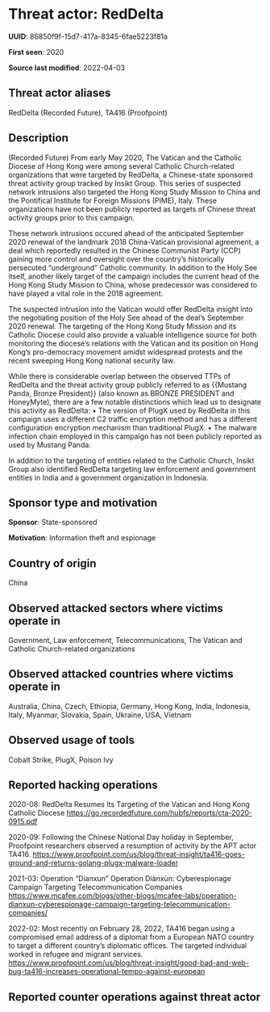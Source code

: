 # Threat actor: RedDelta

**UUID**: 86850f9f-15d7-417a-8345-6fae5223f81a

**First seen**: 2020

**Source last modified**: 2022-04-03

## Threat actor aliases

RedDelta (Recorded Future), TA416 (Proofpoint)

## Description

(Recorded Future) From early May 2020, The Vatican and the Catholic Diocese of Hong Kong were among several Catholic Church-related organizations that were targeted by RedDelta, a Chinese-state sponsored threat activity group tracked by Insikt Group. This series of suspected network intrusions also targeted the Hong Kong Study Mission to China and the Pontifical Institute for Foreign Missions (PIME), Italy. These organizations have not been publicly reported as targets of Chinese threat activity groups prior to this campaign.

These network intrusions occured ahead of the anticipated September 2020 renewal of the landmark 2018 China-Vatican provisional agreement, a deal which reportedly resulted in the Chinese Communist Party (CCP) gaining more control and oversight over the country’s historically persecuted “underground” Catholic community. In addition to the Holy See itself, another likely target of the campaign includes the current head of the Hong Kong Study Mission to China, whose predecessor was considered to have played a vital role in the 2018 agreement.

The suspected intrusion into the Vatican would offer RedDelta insight into the negotiating position of the Holy See ahead of the deal’s September 2020 renewal. The targeting of the Hong Kong Study Mission and its Catholic Diocese could also provide a valuable intelligence source for both monitoring the diocese’s relations with the Vatican and its position on Hong Kong’s pro-democracy movement amidst widespread protests and the recent sweeping Hong Kong national security law.

While there is considerable overlap between the observed TTPs of RedDelta and the threat activity group publicly referred to as {{Mustang Panda, Bronze President}} (also known as BRONZE PRESIDENT and HoneyMyte), there are a few notable distinctions which lead us to designate this activity as RedDelta:
• The version of PlugX used by RedDelta in this campaign uses a different C2 traffic encryption method and has a different configuration encryption mechanism than traditional PlugX.
• The malware infection chain employed in this campaign has not been publicly reported as used by Mustang Panda.

In addition to the targeting of entities related to the Catholic Church, Insikt Group also identified RedDelta targeting law enforcement and government entities in India and a government organization in Indonesia.

## Sponsor type and motivation

**Sponsor**: State-sponsored

**Motivation**: Information theft and espionage


## Country of origin

China

## Observed attacked sectors where victims operate in

Government, Law enforcement, Telecommunications, The Vatican and Catholic Church-related organizations

## Observed attacked countries where victims operate in

Australia, China, Czech, Ethiopia, Germany, Hong Kong, India, Indonesia, Italy, Myanmar, Slovakia, Spain, Ukraine, USA, Vietnam

## Observed usage of tools

Cobalt Strike, PlugX, Poison Ivy

## Reported hacking operations

2020-08: RedDelta Resumes Its Targeting of the Vatican and Hong Kong Catholic Diocese
https://go.recordedfuture.com/hubfs/reports/cta-2020-0915.pdf

2020-09: Following the Chinese National Day holiday in September, Proofpoint researchers observed a resumption of activity by the APT actor TA416.
https://www.proofpoint.com/us/blog/threat-insight/ta416-goes-ground-and-returns-golang-plugx-malware-loader

2021-03: Operation “Dianxun”
Operation Diànxùn: Cyberespionage Campaign Targeting Telecommunication Companies
https://www.mcafee.com/blogs/other-blogs/mcafee-labs/operation-dianxun-cyberespionage-campaign-targeting-telecommunication-companies/

2022-02: Most recently on February 28, 2022, TA416 began using a compromised email address of a diplomat from a European NATO country to target a different country’s diplomatic offices. The targeted individual worked in refugee and migrant services.
https://www.proofpoint.com/us/blog/threat-insight/good-bad-and-web-bug-ta416-increases-operational-tempo-against-european

## Reported counter operations against threat actor






